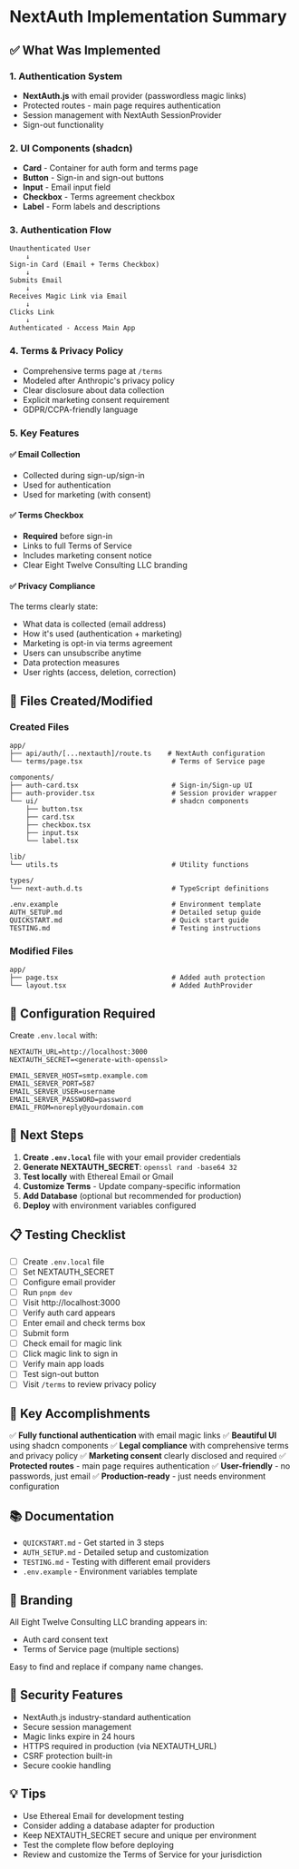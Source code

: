 # NextAuth Implementation Summary

## ✅ What Was Implemented

### 1. Authentication System
- **NextAuth.js** with email provider (passwordless magic links)
- Protected routes - main page requires authentication
- Session management with NextAuth SessionProvider
- Sign-out functionality

### 2. UI Components (shadcn)
- **Card** - Container for auth form and terms page
- **Button** - Sign-in and sign-out buttons
- **Input** - Email input field
- **Checkbox** - Terms agreement checkbox
- **Label** - Form labels and descriptions

### 3. Authentication Flow
```
Unauthenticated User
    ↓
Sign-in Card (Email + Terms Checkbox)
    ↓
Submits Email
    ↓
Receives Magic Link via Email
    ↓
Clicks Link
    ↓
Authenticated - Access Main App
```

### 4. Terms & Privacy Policy
- Comprehensive terms page at `/terms`
- Modeled after Anthropic's privacy policy
- Clear disclosure about data collection
- Explicit marketing consent requirement
- GDPR/CCPA-friendly language

### 5. Key Features

#### ✅ Email Collection
- Collected during sign-up/sign-in
- Used for authentication
- Used for marketing (with consent)

#### ✅ Terms Checkbox
- **Required** before sign-in
- Links to full Terms of Service
- Includes marketing consent notice
- Clear Eight Twelve Consulting LLC branding

#### ✅ Privacy Compliance
The terms clearly state:
- What data is collected (email address)
- How it's used (authentication + marketing)
- Marketing is opt-in via terms agreement
- Users can unsubscribe anytime
- Data protection measures
- User rights (access, deletion, correction)

## 📁 Files Created/Modified

### Created Files
```
app/
├── api/auth/[...nextauth]/route.ts    # NextAuth configuration
└── terms/page.tsx                      # Terms of Service page

components/
├── auth-card.tsx                       # Sign-in/Sign-up UI
├── auth-provider.tsx                   # Session provider wrapper
└── ui/                                 # shadcn components
    ├── button.tsx
    ├── card.tsx
    ├── checkbox.tsx
    ├── input.tsx
    └── label.tsx

lib/
└── utils.ts                            # Utility functions

types/
└── next-auth.d.ts                      # TypeScript definitions

.env.example                            # Environment template
AUTH_SETUP.md                           # Detailed setup guide
QUICKSTART.md                           # Quick start guide
TESTING.md                              # Testing instructions
```

### Modified Files
```
app/
├── page.tsx                            # Added auth protection
└── layout.tsx                          # Added AuthProvider
```

## 🔧 Configuration Required

Create `.env.local` with:

```env
NEXTAUTH_URL=http://localhost:3000
NEXTAUTH_SECRET=<generate-with-openssl>

EMAIL_SERVER_HOST=smtp.example.com
EMAIL_SERVER_PORT=587
EMAIL_SERVER_USER=username
EMAIL_SERVER_PASSWORD=password
EMAIL_FROM=noreply@yourdomain.com
```

## 🚀 Next Steps

1. **Create `.env.local`** file with your email provider credentials
2. **Generate NEXTAUTH_SECRET**: `openssl rand -base64 32`
3. **Test locally** with Ethereal Email or Gmail
4. **Customize Terms** - Update company-specific information
5. **Add Database** (optional but recommended for production)
6. **Deploy** with environment variables configured

## 📋 Testing Checklist

- [ ] Create `.env.local` file
- [ ] Set NEXTAUTH_SECRET
- [ ] Configure email provider
- [ ] Run `pnpm dev`
- [ ] Visit http://localhost:3000
- [ ] Verify auth card appears
- [ ] Enter email and check terms box
- [ ] Submit form
- [ ] Check email for magic link
- [ ] Click magic link to sign in
- [ ] Verify main app loads
- [ ] Test sign-out button
- [ ] Visit `/terms` to review privacy policy

## 🎯 Key Accomplishments

✅ **Fully functional authentication** with email magic links
✅ **Beautiful UI** using shadcn components
✅ **Legal compliance** with comprehensive terms and privacy policy
✅ **Marketing consent** clearly disclosed and required
✅ **Protected routes** - main page requires authentication
✅ **User-friendly** - no passwords, just email
✅ **Production-ready** - just needs environment configuration

## 📚 Documentation

- `QUICKSTART.md` - Get started in 3 steps
- `AUTH_SETUP.md` - Detailed setup and customization
- `TESTING.md` - Testing with different email providers
- `.env.example` - Environment variables template

## 🎨 Branding

All Eight Twelve Consulting LLC branding appears in:
- Auth card consent text
- Terms of Service page (multiple sections)

Easy to find and replace if company name changes.

## 🔐 Security Features

- NextAuth.js industry-standard authentication
- Secure session management
- Magic links expire in 24 hours
- HTTPS required in production (via NEXTAUTH_URL)
- CSRF protection built-in
- Secure cookie handling

## 💡 Tips

- Use Ethereal Email for development testing
- Consider adding a database adapter for production
- Keep NEXTAUTH_SECRET secure and unique per environment
- Test the complete flow before deploying
- Review and customize the Terms of Service for your jurisdiction
